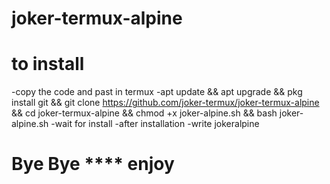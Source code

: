 # joker-termux-alpine
# to install 
-copy the code and past in termux
-apt update && apt upgrade && pkg install git && git clone https://github.com/joker-termux/joker-termux-alpine && cd joker-termux-alpine && chmod +x joker-alpine.sh && bash joker-alpine.sh 
-wait for install
-after installation
-write jokeralpine
# Bye Bye **** enjoy
